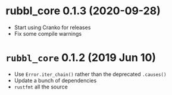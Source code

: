 # rubbl_core 0.1.3 (2020-09-28)

- Start using Cranko for releases
- Fix some compile warnings

# `rubbl_core` 0.1.2 (2019 Jun 10)

- Use `Error.iter_chain()` rather than the deprecated `.causes()`
- Update a bunch of dependencies
- `rustfmt` all the source

